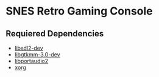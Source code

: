 # SNES Retro Gaming Console

## Requiered Dependencies

- [libsdl2-dev](https://packages.debian.org/sid/libsdl2-dev)
- [libgtkmm-3.0-dev](https://packages.debian.org/buster/libgtkmm-3.0-dev)
- [libportaudio2](https://packages.debian.org/sid/libportaudio2)
- [xorg](https://wiki.debian.org/Xorg)

